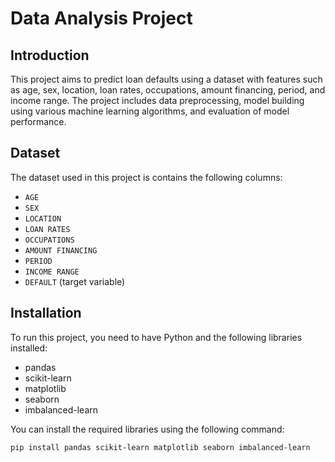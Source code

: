 # Data Analysis Project

## Introduction
This project aims to predict loan defaults using a dataset with features such as age, sex, location, loan rates, occupations, amount financing, period, and income range. The project includes data preprocessing, model building using various machine learning algorithms, and evaluation of model performance.

## Dataset
The dataset used in this project is contains the following columns:
- `AGE`
- `SEX`
- `LOCATION`
- `LOAN RATES`
- `OCCUPATIONS`
- `AMOUNT FINANCING`
- `PERIOD`
- `INCOME RANGE`
- `DEFAULT` (target variable)

## Installation
To run this project, you need to have Python and the following libraries installed:
- pandas
- scikit-learn
- matplotlib
- seaborn
- imbalanced-learn

You can install the required libraries using the following command:
```bash
pip install pandas scikit-learn matplotlib seaborn imbalanced-learn
